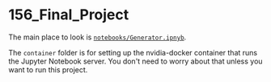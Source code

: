 # 156_Final_Project

The main place to look is [`notebooks/Generator.ipnyb`](https://github.com/MarlonTri/156_Final_Project/blob/master/notebooks/Generator.ipynb).

The `container` folder is for setting up the nvidia-docker container that runs the Jupyter Notebook server. You don't need to worry about that unless you want to run this project.
